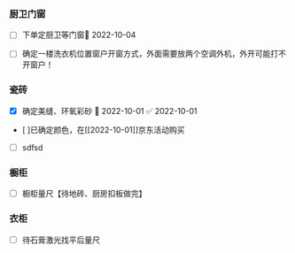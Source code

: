 ### 厨卫门窗

- [ ] 下单定厨卫等门窗📅 2022-10-04 
- [ ] 确定一楼洗衣机位置窗户开窗方式，外面需要放两个空调外机，外开可能打不开窗户！


### 瓷砖
- [x] 确定美缝、环氧彩砂 📅 2022-10-01 ✅ 2022-10-01

- [  ]已确定颜色，在[[2022-10-01]]京东活动购买
-[  ] sdfsd


### 橱柜
- [ ] 橱柜量尺【待地砖、厨房扣板做完】



### 衣柜
- [ ] 待石膏激光找平后量尺
